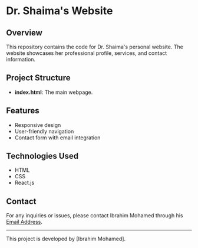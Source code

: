 # Dr. Shaima's Website

## Overview

This repository contains the code for Dr. Shaima's personal website. The website showcases her professional profile, services, and contact information.

## Project Structure

- **index.html**: The main webpage.

## Features

- Responsive design
- User-friendly navigation
- Contact form with email integration

## Technologies Used

- HTML
- CSS
- React.js

## Contact

For any inquiries or issues, please contact Ibrahim Mohamed through his [Email Address](mailto:Ibrahemmohamedb@gamil.com).

---

This project is developed by [Ibrahim Mohamed].
